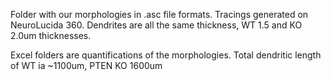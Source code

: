Folder with our morphologies in .asc file formats. Tracings generated on NeuroLucida 360. Dendrites are all the same thickness, WT 1.5 and KO 2.0um thicknesses. 

Excel folders are quantifications of the morphologies. Total dendritic length of WT ia ~1100um, PTEN KO 1600um
